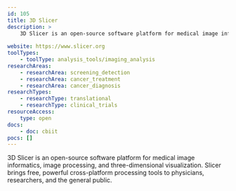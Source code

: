 ```yaml
---
id: 105
title: 3D Slicer
description: >
    3D Slicer is an open-source software platform for medical image informatics, image processing, and three-dimensional visualization.
    
website: https://www.slicer.org
toolTypes:
    - toolType: analysis_tools/imaging_analysis
researchAreas:
    - researchArea: screening_detection
    - researchArea: cancer_treatment
    - researchArea: cancer_diagnosis
researchTypes:
    - researchType: translational
    - researchType: clinical_trials
resourceAccess:
    type: open
docs:
    - doc: cbiit
pocs: []        
---
```

3D Slicer is an open-source software platform for medical image informatics, image processing, and three-dimensional visualization. Slicer brings free, powerful cross-platform processing tools to physicians, researchers, and the general public.
